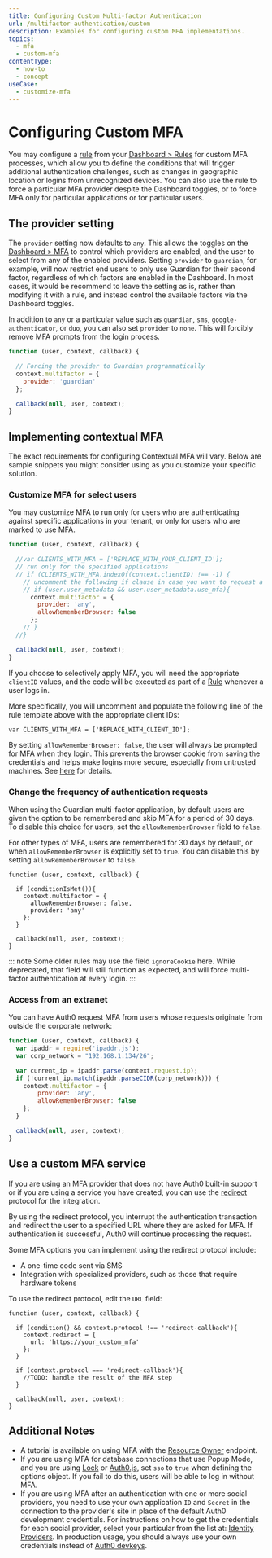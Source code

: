 ```yaml
---
title: Configuring Custom Multi-factor Authentication
url: /multifactor-authentication/custom
description: Examples for configuring custom MFA implementations.
topics:
  - mfa
  - custom-mfa
contentType:
  - how-to
  - concept
useCase:
  - customize-mfa
---
```

# Configuring Custom MFA

You may configure a [rule](/rules) from your [Dashboard > Rules](${manage_url}/#/rules) for custom MFA processes, which allow you to define the conditions that will trigger additional authentication challenges, such as changes in geographic location or logins from unrecognized devices. You can also use the rule to force a particular MFA provider despite the Dashboard toggles, or to force MFA only for particular applications or for particular users.

## The provider setting

The `provider` setting now defaults to `any`. This allows the toggles on the [Dashboard > MFA](${manage_url}/#/mfa) to control which providers are enabled, and the user to select from any of the enabled providers. Setting `provider` to `guardian`, for example, will now restrict end users to only use Guardian for their second factor, regardless of which factors are enabled in the Dashboard. In most cases, it would be recommend to leave the setting as is, rather than modifying it with a rule, and instead control the available factors via the Dashboard toggles.

In addition to `any` or a particular value such as `guardian`, `sms`, `google-authenticator`, or `duo`, you can also set `provider` to `none`. This will forcibly remove MFA prompts from the login process.

```js
function (user, context, callback) {

  // Forcing the provider to Guardian programmatically
  context.multifactor = {
    provider: 'guardian'
  };

  callback(null, user, context);
}
```

## Implementing contextual MFA

The exact requirements for configuring Contextual MFA will vary. Below are sample snippets you might consider using as you customize your specific solution.

### Customize MFA for select users

You may customize MFA to run only for users who are authenticating against specific applications in your tenant, or only for users who are marked to use MFA.

```js
function (user, context, callback) {

  //var CLIENTS_WITH_MFA = ['REPLACE_WITH_YOUR_CLIENT_ID'];
  // run only for the specified applications
  // if (CLIENTS_WITH_MFA.indexOf(context.clientID) !== -1) {
    // uncomment the following if clause in case you want to request a second factor only from user's that have user_metadata.use_mfa === true
    // if (user.user_metadata && user.user_metadata.use_mfa){
      context.multifactor = {
        provider: 'any',
        allowRememberBrowser: false
      };
    // }
  //}

  callback(null, user, context);
}
```

If you choose to selectively apply MFA, you will need the appropriate `clientID` values, and the code will be executed as part of a [Rule](/rules) whenever a user logs in.

More specifically, you will uncomment and populate the following line of the rule template above with the appropriate client IDs:

`var CLIENTS_WITH_MFA = ['REPLACE_WITH_CLIENT_ID'];`

By setting `allowRememberBrowser: false`, the user will always be prompted for MFA when they login. This prevents the browser cookie from saving the credentials and helps make logins more secure, especially from untrusted machines. See [here](#change-the-frequency-of-authentication-requests) for details.

### Change the frequency of authentication requests

When using the Guardian multi-factor application, by default users are given the option to be remembered and skip MFA for a period of 30 days. To disable this choice for users, set the `allowRememberBrowser` field to `false`.

For other types of MFA, users are remembered for 30 days by default, or when `allowRememberBrowser` is explicitly set to `true`. You can disable this by setting `allowRememberBrowser` to `false`.

```JS
function (user, context, callback) {

  if (conditionIsMet()){
    context.multifactor = {
      allowRememberBrowser: false,
      provider: 'any'
    };
  }

  callback(null, user, context);
}
```

::: note
Some older rules may use the field `ignoreCookie` here. While deprecated, that field will still function as expected, and will force multi-factor authentication at every login.
:::

### Access from an extranet

You can have Auth0 request MFA from users whose requests originate from outside the corporate network:

```js
function (user, context, callback) {
  var ipaddr = require('ipaddr.js');
  var corp_network = "192.168.1.134/26";

  var current_ip = ipaddr.parse(context.request.ip);
  if (!current_ip.match(ipaddr.parseCIDR(corp_network))) {
    context.multifactor = {
        provider: 'any',
        allowRememberBrowser: false
    };
  }

  callback(null, user, context);
}
```

## Use a custom MFA service

If you are using an MFA provider that does not have Auth0 built-in support or if you are using a service you have created, you can use the [redirect](/rules/redirect) protocol for the integration.

By using the redirect protocol, you interrupt the authentication transaction and redirect the user to a specified URL where they are asked for MFA. If authentication is successful, Auth0 will continue processing the request.

Some MFA options you can implement using the redirect protocol include:

* A one-time code sent via SMS
* Integration with specialized providers, such as those that require hardware tokens

To use the redirect protocol, edit the `URL` field:

```JS
function (user, context, callback) {

  if (condition() && context.protocol !== 'redirect-callback'){
    context.redirect = {
      url: 'https://your_custom_mfa'
    };
  }

  if (context.protocol === 'redirect-callback'){
    //TODO: handle the result of the MFA step
  }

  callback(null, user, context);
}
```

## Additional Notes

* A tutorial is available on using MFA with the [Resource Owner](/api-auth/tutorials/multifactor-resource-owner-password) endpoint.
* If you are using MFA for database connections that use Popup Mode, and you are using [Lock](/libraries/lock/v11) or [Auth0.js](/libraries/auth0.js/v9), set `sso` to `true` when defining the options object. If you fail to do this, users will be able to log in without MFA.
* If you are using MFA after an authentication with one or more social providers, you need to use your own application `ID` and `Secret` in the connection to the provider's site in place of the default Auth0 development credentials. For instructions on how to get the credentials for each social provider, select your particular from the list at: [Identity Providers](/identityproviders). In production usage, you should always use your own credentials instead of [Auth0 devkeys](/connections/social/devkeys).
